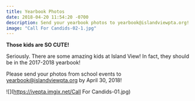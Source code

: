 ```yaml
---
title: Yearbook Photos
date: 2018-04-20 11:54:20 -0700
description: Send your yearbook photos to yearbook@islandviewpta.org!
image: "Call For Candids-02-1.jpg"
---
```

**Those kids are SO CUTE!** 

Seriously. There are some amazing kids at Island View! In fact, they should be in the 2017-2018 yearbook! 

Please send your photos from school events to yearbook@islandviewpta.org by April 30, 2018!

![](https://ivepta.imgix.net/Call For Candids-01.jpg)